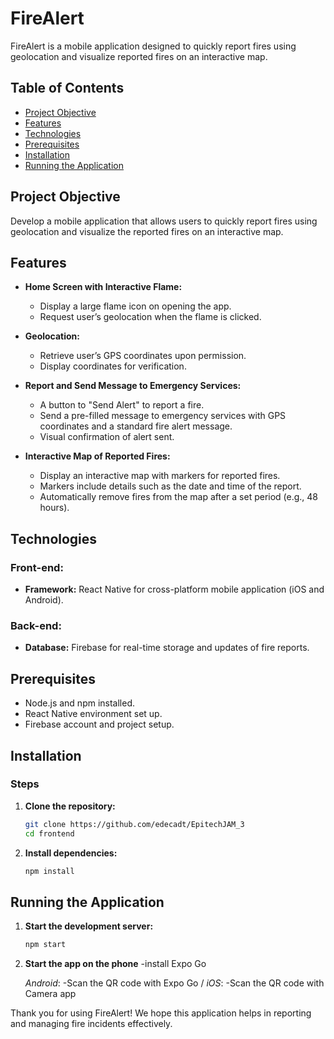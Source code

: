 # FireAlert

FireAlert is a mobile application designed to quickly report fires using geolocation and visualize reported fires on an interactive map.

## Table of Contents
- [Project Objective](#project-objective)
- [Features](#features)
- [Technologies](#technologies)
- [Prerequisites](#prerequisites)
- [Installation](#installation)
- [Running the Application](#running-the-application)

## Project Objective
Develop a mobile application that allows users to quickly report fires using geolocation and visualize the reported fires on an interactive map.

## Features
- **Home Screen with Interactive Flame:**
  - Display a large flame icon on opening the app.
  - Request user’s geolocation when the flame is clicked.
  
- **Geolocation:**
  - Retrieve user’s GPS coordinates upon permission.
  - Display coordinates for verification.
  
- **Report and Send Message to Emergency Services:**
  - A button to "Send Alert" to report a fire.
  - Send a pre-filled message to emergency services with GPS coordinates and a standard fire alert message.
  - Visual confirmation of alert sent.

- **Interactive Map of Reported Fires:**
  - Display an interactive map with markers for reported fires.
  - Markers include details such as the date and time of the report.
  - Automatically remove fires from the map after a set period (e.g., 48 hours).

## Technologies

### Front-end:
- **Framework:** React Native for cross-platform mobile application (iOS and Android).

### Back-end:
- **Database:** Firebase for real-time storage and updates of fire reports.

## Prerequisites
- Node.js and npm installed.
- React Native environment set up.
- Firebase account and project setup.

## Installation

### Steps
1. **Clone the repository:**
   ```bash
   git clone https://github.com/edecadt/EpitechJAM_3
   cd frontend
   ```

2. **Install dependencies:**
   ```bash
   npm install
   ```

## Running the Application

1. **Start the development server:**
   ```bash
   npm start
   ```

2. **Start the app on the phone**
   -install Expo Go

   *Android*:
     -Scan the QR code with Expo Go /
   *iOS*:
     -Scan the QR code with Camera app

Thank you for using FireAlert! We hope this application helps in reporting and managing fire incidents effectively.

